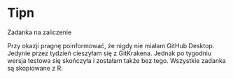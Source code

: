 # Tipn

Zadanka na zaliczenie

Przy okazji pragnę poinformować, że nigdy nie miałam GitHub Desktop. Jedynie przez tydzień cieszyłam się z GitKrakena. Jednak po tygodniu wersja testowa się skończyła i zostałam także bez tego. Wszystkie zadanka są skopiowane z R.
